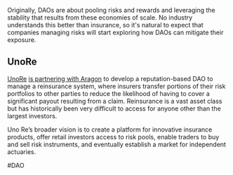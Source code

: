 Originally, DAOs are about pooling risks and rewards and leveraging the stability that results from these economies of scale. No industry understands this better than insurance, so it's natural to expect that companies managing risks will start exploring how DAOs can mitigate their exposure.

## **UnoRe**

[UnoRe](https://unore.io/) [is partnering with Aragon](https://blog.aragon.org/uno-re-pioneering-the-reinsurance-dao/) to develop a reputation-based DAO to manage a reinsurance system, where insurers transfer portions of their risk portfolios to other parties to reduce the likelihood of having to cover a significant payout resulting from a claim. Reinsurance is a vast asset class but has historically been very difficult to access for anyone other than the largest investors.

Uno Re’s broader vision is to create a platform for innovative insurance products, offer retail investors access to risk pools, enable traders to buy and sell risk instruments, and eventually establish a market for independent actuaries.

#DAO 